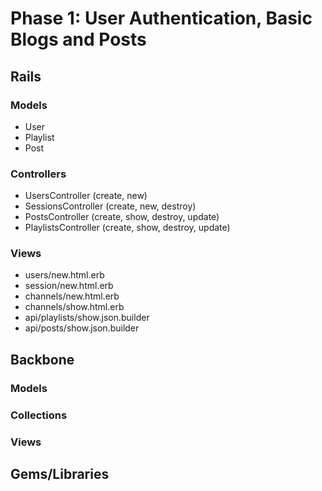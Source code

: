 # Phase 1: User Authentication, Basic Blogs and Posts

## Rails
### Models
* User
* Playlist
* Post

### Controllers
* UsersController (create, new)
* SessionsController (create, new, destroy)
* PostsController (create, show, destroy, update)
* PlaylistsController (create, show, destroy, update)

### Views
* users/new.html.erb
* session/new.html.erb
* channels/new.html.erb
* channels/show.html.erb
* api/playlists/show.json.builder
* api/posts/show.json.builder

## Backbone
### Models

### Collections

### Views

## Gems/Libraries

